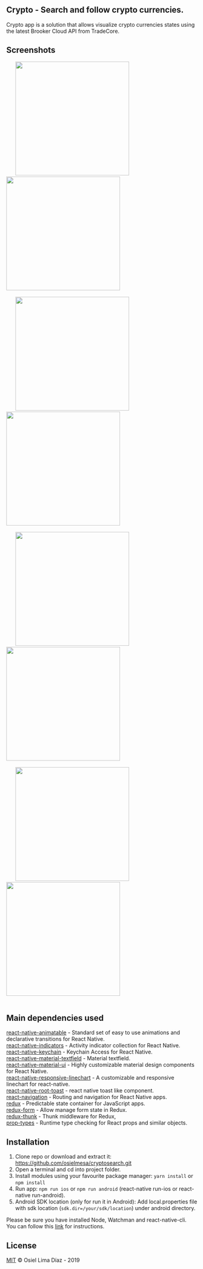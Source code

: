## Crypto - Search and follow crypto currencies.

Crypto app is a solution that allows visualize crypto currencies states using the latest Brooker Cloud API from TradeCore. 

## Screenshots
&nbsp;&nbsp;&nbsp;&nbsp;&nbsp;&nbsp;<img src="https://raw.githubusercontent.com/osielmesa/cryptosearch/master/screenshots/welcome.png" width="300"/>
&nbsp;&nbsp;&nbsp;&nbsp;&nbsp;&nbsp;<img src="https://raw.githubusercontent.com/osielmesa/cryptosearch/master/screenshots/login1.png" width="300"/><br/><br/>
&nbsp;&nbsp;&nbsp;&nbsp;&nbsp;&nbsp;<img src="https://raw.githubusercontent.com/osielmesa/cryptosearch/master/screenshots/login2.png" width="300"/>
&nbsp;&nbsp;&nbsp;&nbsp;&nbsp;&nbsp;<img src="https://raw.githubusercontent.com/osielmesa/cryptosearch/master/screenshots/login3.png" width="300"/><br/><br/>
&nbsp;&nbsp;&nbsp;&nbsp;&nbsp;&nbsp;<img src="https://raw.githubusercontent.com/osielmesa/cryptosearch/master/screenshots/market_search.png" width="300"/>
&nbsp;&nbsp;&nbsp;&nbsp;&nbsp;&nbsp;<img src="https://raw.githubusercontent.com/osielmesa/cryptosearch/master/screenshots/favorites.png" width="300"/><br/><br/>
&nbsp;&nbsp;&nbsp;&nbsp;&nbsp;&nbsp;<img src="https://raw.githubusercontent.com/osielmesa/cryptosearch/master/screenshots/details.png" width="300"/>
&nbsp;&nbsp;&nbsp;&nbsp;&nbsp;&nbsp;<img src="https://raw.githubusercontent.com/osielmesa/cryptosearch/master/screenshots/news.png" width="300"/><br/><br/>

## Main dependencies used
[react-native-animatable](https://github.com/oblador/react-native-animatable "react-native-animatable") - Standard set of easy to use animations and declarative transitions for React Native.  
[react-native-indicators](https://github.com/n4kz/react-native-indicators "react-native-indicators") - Activity indicator collection for React Native.  
[react-native-keychain](https://github.com/oblador/react-native-keychain "react-native-keychain") - Keychain Access for React Native.  
[react-native-material-textfield](https://github.com/n4kz/react-native-material-textfield#readme "react-native-material-textfield") - Material textfield.  
[react-native-material-ui](https://github.com/xotahal/react-native-material-ui "react-native-material-ui") - Highly customizable material design components for React Native.  
[react-native-responsive-linechart](https://github.com/N1ghtly/react-native-responsive-linechart "react-native-responsive-linechart") - A customizable and responsive linechart for react-native.  
[react-native-root-toast](https://github.com/magicismight/react-native-root-toast "react-native-root-toast") - react native toast like component.  
[react-navigation](https://reactnavigation.org/ "react-navigation") - Routing and navigation for React Native apps.  
[redux](https://github.com/reduxjs/redux "redux") - Predictable state container for JavaScript apps.  
[redux-form](https://redux-form.com "redux-form") - Allow manage form state in Redux.  
[redux-thunk](https://github.com/reduxjs/redux-thunk "redux-thunk") - Thunk middleware for Redux,  
[prop-types](https://github.com/facebook/prop-types "prop-types") - Runtime type checking for React props and similar objects.  

## Installation
1. Clone repo or download and extract it: https://github.com/osielmesa/cryptosearch.git
2. Open a terminal and cd into project folder.
3. Install modules using your favourite package manager: `yarn install` or `npm install`
4. Run app: `npm run ios` or `npm run android` (react-native run-ios or react-native run-android).
5. Android SDK location (only for run it in Android): Add local.properties file with sdk location (`sdk.dir=/your/sdk/location`) under android directory.

Please be sure you have installed Node, Watchman and react-native-cli. You can follow  this [link](https://facebook.github.io/react-native/docs/getting-started.html "link") for instructions.

## License
[MIT](http://opensource.org/licenses/mit-license.html) © Osiel Lima Díaz - 2019
